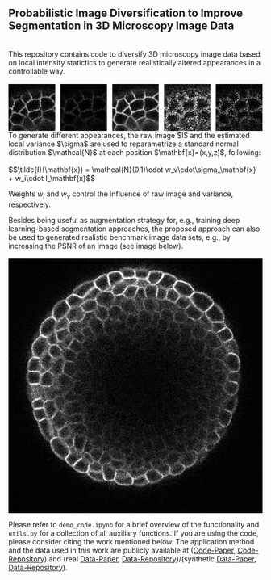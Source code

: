 ## Probabilistic Image Diversification to Improve Segmentation in 3D Microscopy Image Data
<br>
This repository contains code to diversify 3D microscopy image data based on local intensity statictics to generate realistically altered appearances in a controllable way.<br><br>
<img src="figures/patches.png" alt="Diverse Patch Appearances" align="middle" /><br>
To generate different appearances, the raw image $I$ and the estimated local variance $\sigma$ are used to reparametrize a standard normal distribution $\mathcal{N}$ at each position $\mathbf{x}=(x,y,z)$, following:<br><br>
$$\tilde{I}(\mathbf{x}) = \mathcal{N}(0,1)\cdot w_v\cdot\sigma_\mathbf{x} + w_i\cdot I_\mathbf{x}$$

Weights $w_i$ and $w_v$ control the influence of raw image and variance, respectively.<br>

Besides being useful as augmentation strategy for, e.g., training deep learning-based segmentation approaches, the proposed approach can also be used to generated realistic benchmark image data sets, e.g., by increasing the PSNR of an image (see image below).<br><br>
<img src="figures/benchmark.gif" alt="Benchmark Animation" align="middle" /><br>

Please refer to `demo_code.ipynb` for a brief overview of the functionality and `utils.py` for a collection of all auxiliary functions.
If you are using the code, please consider citing the work mentioned below. The application method and the data used in this work are publicly available at ([Code-Paper](https://arxiv.org/abs/2105.00794), [Code-Repository](https://github.com/stegmaierj/Cellpose3D)) and (real [Data-Paper](https://www.pnas.org/doi/10.1073/pnas.1616768113), [Data-Repository](https://www.repository.cam.ac.uk/handle/1810/262530))/(synthetic [Data-Paper](https://journals.plos.org/plosone/article?id=10.1371/journal.pone.0260509), [Data-Repository](https://osf.io/e6n7b/)).

<!---```
@inproceeding{eschweiler2022diversify,
  title={Probabilistic Image Diversification to Improve Segmentation in 3D Microscopy Image Data},
  author={Dennis Eschweiler and Justus Schock and Johannes Stegmaier},
  booktitle={MICCAI International Workshop on Simulation and Synthesis in Medical Imaging (SASHIMI)},
  year={2022}
}
```--->
